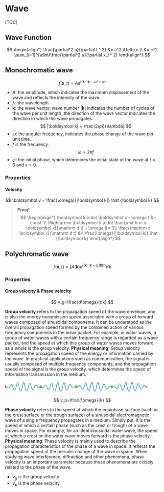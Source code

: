 # Wave

[TOC]

## Wave Function

$$
\begin{align*}
\frac{\partial^2 u}{\partial t ^ 2} &= c^2 \Delta u \\
&= c^2 \sum_{i=1}^{\dim}\frac{\partial^2 u}{\partial x_i ^ 2}
\end{align*}
$$



## Monochromatic wave

$$
f(\boldsymbol x, t) = A e^{\mathrm i(\boldsymbol k \cdot \boldsymbol  x - \omega t + \varphi)}
$$

- $A$: the amplitude, which indicates the maximum displacement of the wave and reflects the intensity of the wave.
- $\lambda$: the wavelength.
- $\boldsymbol k$: the wave vector, wave number $|\boldsymbol k|$ indicates the number of cycles of the wave per unit length, the direction of the wave vector indicates the direction in which the wave propagates.
$$
|\boldsymbol k| = \frac{2\pi}{\lambda}
$$
- $\omega$: the angular frequency, indicates the phase change of the wave per unit time.
- $f$ is the frequency.
$$
\omega=2\pi f
$$
- $\varphi$: the initial phase, which determines the initial state of the wave at $t = 0$ and $x = 0$.

### Properties

#### Velocity

$$
\boldsymbol v = \frac{\omega}{|\boldsymbol k|} \hat {\boldsymbol k}
$$

> ***Proof***:
>$$
>\begin{align*}
>\boldsymbol k \cdot \boldsymbol  x - \omega t &= const. \\
>\Rightarrow \boldsymbol k \cdot \frac{\mathrm d \boldsymbol  x}{\mathrm d t} - \omega &= 0\\
>\frac{\mathrm d \boldsymbol x}{\mathrm d t} &=  \frac{\omega}{|\boldsymbol k|} \hat {\boldsymbol k}
>\end{align*}
>$$

## Polychromatic wave

$$
f(\boldsymbol x, t) = \int A(\boldsymbol k) e^{i(\boldsymbol k \cdot \boldsymbol x - \omega(\boldsymbol k) t)} d \boldsymbol k
$$




### Properties

#### Group velocity & Phase velocity

$$
v_g=\frac{d\omega}{dk}
$$

**Group velocity** refers to the propagation speed of the wave envelope, and is also the energy transmission speed associated with a group of forward waves composed of sinusoidal components. It can be understood as the overall propagation speed formed by the combined action of various frequency components in the wave packet. For example, in water waves, a group of water waves with a certain frequency range is regarded as a wave packet, and the speed at which this group of water waves moves forward as a whole is the group velocity. **Physical meaning**: Group velocity represents the propagation speed of the energy or information carried by the wave. In practical applications such as communication, the signal is usually composed of multiple frequency components, and the propagation speed of the signal is the group velocity, which determines the speed of information transmission in the medium.

![Wave_group](./assets/Wave_group.gif)

$$
v_p=\frac{\omega}{k}
$$


**Phase velocity** refers to the speed at which the equiphase surface (such as the crest surface or the trough surface) of a sinusoidal electromagnetic wave of a single frequency propagates in a medium. Simply put, it is the speed at which a certain phase (such as the crest or trough) of a wave moves in space. For example, for an ideal sinusoidal water wave, the speed at which a crest on the water wave moves forward is the phase velocity. **Physical meaning**: Phase velocity is mainly used to describe the propagation characteristics of the phase of a wave in space. It reflects the propagation speed of the periodic change of the wave in space. When studying wave interference, diffraction and other phenomena, phase velocity is an important parameter because these phenomena are closely related to the phase of the wave.


- $v_g$ is the group velocity
- $v_p$ is the phase velocity